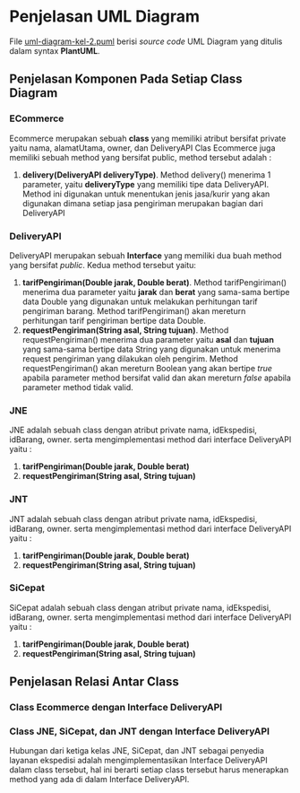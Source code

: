 # Penjelasan UML Diagram
File [uml-diagram-kel-2.puml](https://github.com/andrisan-ub/pbpu-a-2022/blob/2-uml-kelompok-2/Kelompok%202/uml-diagram-kel-2.puml) berisi *source code* UML Diagram yang ditulis dalam syntax **PlantUML**.
## Penjelasan Komponen Pada Setiap Class Diagram

### ECommerce
Ecommerce merupakan sebuah **class** yang memiliki atribut bersifat private yaitu nama, alamatUtama, owner, dan DeliveryAPI
Clas Ecommerce juga memiliki sebuah method yang bersifat public, method tersebut adalah :
1. **delivery(DeliveryAPI deliveryType)**. Method delivery() menerima 1 parameter, yaitu **deliveryType** yang memiliki tipe data DeliveryAPI. Method ini digunakan untuk menentukan jenis jasa/kurir yang akan digunakan dimana setiap jasa pengiriman merupakan bagian dari DeliveryAPI

### DeliveryAPI
DeliveryAPI merupakan sebuah **Interface** yang memiliki dua buah method yang bersifat *public*. Kedua method tersebut yaitu:
1. **tarifPengiriman(Double jarak, Double berat)**. Method tarifPengiriman() menerima dua parameter yaitu **jarak** dan **berat** yang sama-sama bertipe data Double yang digunakan untuk melakukan perhitungan tarif pengiriman barang. Method tarifPengiriman() akan mereturn perhitungan tarif pengiriman bertipe data Double.
2. **requestPengiriman(String asal, String tujuan)**. Method requestPengiriman() menerima dua parameter yaitu **asal** dan **tujuan** yang sama-sama bertipe data String yang digunakan untuk menerima request pengiriman yang dilakukan oleh pengirim. Method requestPengiriman() akan mereturn Boolean yang akan bertipe *true* apabila parameter method bersifat valid dan akan mereturn *false* apabila parameter method tidak valid.

### JNE
JNE adalah sebuah class dengan atribut private nama, idEkspedisi, idBarang, owner. serta mengimplementasi method dari interface DeliveryAPI yaitu :
1. **tarifPengiriman(Double jarak, Double berat)**
2. **requestPengiriman(String asal, String tujuan)**

### JNT
JNT adalah sebuah class dengan atribut private nama, idEkspedisi, idBarang, owner. serta mengimplementasi method dari interface DeliveryAPI yaitu :
1. **tarifPengiriman(Double jarak, Double berat)**
2. **requestPengiriman(String asal, String tujuan)**

### SiCepat
SiCepat adalah sebuah class dengan atribut private nama, idEkspedisi, idBarang, owner. serta mengimplementasi method dari interface DeliveryAPI yaitu :
1. **tarifPengiriman(Double jarak, Double berat)**
2. **requestPengiriman(String asal, String tujuan)**

## Penjelasan Relasi Antar Class

### Class Ecommerce dengan Interface DeliveryAPI

### Class JNE, SiCepat, dan JNT dengan Interface DeliveryAPI
Hubungan dari ketiga kelas JNE, SiCepat, dan JNT sebagai penyedia layanan ekspedisi adalah mengimplementasikan Interface DeliveryAPI dalam class tersebut, hal ini berarti setiap class tersebut harus menerapkan method yang ada di dalam Interface DeliveryAPI.
